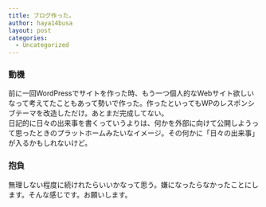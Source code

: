 ```yaml
---
title: ブログ作った。
author: haya14busa
layout: post
categories:
  - Uncategorized
---
```

### 動機

前に一回WordPressでサイトを作った時、もう一つ個人的なWebサイト欲しいなって考えてたこともあって勢いで作った。作ったといってもWPのレスポンシブテーマを改造しただけ。あとまだ完成してない。  
日記的に日々の出来事を書くっていうよりは、何かを外部に向けて公開しようって思ったときのプラットホームみたいなイメージ。その何かに「日々の出来事」が入るかもしれないけど。

### 抱負

無理しない程度に続けれたらいいかなって思う。嫌になったらなかったことにします。そんな感じです。お願いします。
